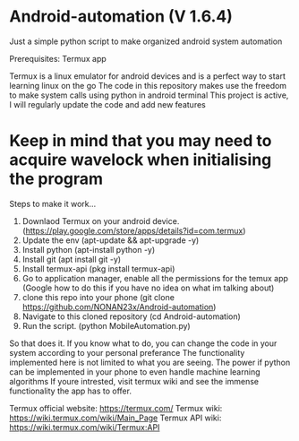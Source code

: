 # Android-automation    (V 1.6.4)


Just a simple python script to make organized android system automation

Prerequisites: Termux app

Termux is a linux emulator for android devices and is a perfect way to start learning linux on the go
The code in this repository makes use the freedom to make system calls using python in android terminal
This project is active, I will regularly update the code and add new features

# Keep in mind that you may need to acquire wavelock when initialising the program

Steps to make it work...

1) Downlaod Termux on your android device. (https://play.google.com/store/apps/details?id=com.termux)
2) Update the env (apt-update && apt-upgrade -y)
3) Install python (apt-install python -y)
4) Install git (apt install git -y)
5) Install termux-api (pkg install termux-api)
6) Go to application manager, enable all the permissions for the temux app (Google how to do this if you have no idea on what im talking about)
7) clone this repo into your phone (git clone https://github.com/NONAN23x/Android-automation)
8) Navigate to this cloned repository (cd Android-automation)
9) Run the script. (python MobileAutomation.py)

So that does it.
If you know what to do, you can change the code in your system according to your personal preferance
The functionality implemented here is not limited to what you are seeing.
The power if python can be implemented in your phone to even handle machine learning algorithms
If youre intrested, visit termux wiki and see the immense functionality the app has to offer.


Termux official website: https://termux.com/
Termux wiki: https://wiki.termux.com/wiki/Main_Page
Termux API wiki: https://wiki.termux.com/wiki/Termux:API
